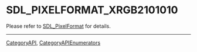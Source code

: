 # SDL_PIXELFORMAT_XRGB2101010

Please refer to [SDL_PixelFormat](SDL_PixelFormat) for details.

----
[CategoryAPI](CategoryAPI), [CategoryAPIEnumerators](CategoryAPIEnumerators)

